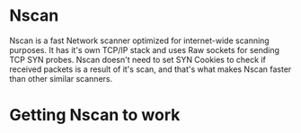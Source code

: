 # Nscan
Nscan is a fast Network scanner optimized for internet-wide scanning purposes. It has it's own TCP/IP stack and uses Raw sockets for sending TCP SYN probes. Nscan doesn't need to set SYN Cookies to check if received packets is a result of it's scan, and that's what makes Nscan faster than other similar scanners.

# Getting Nscan to work

